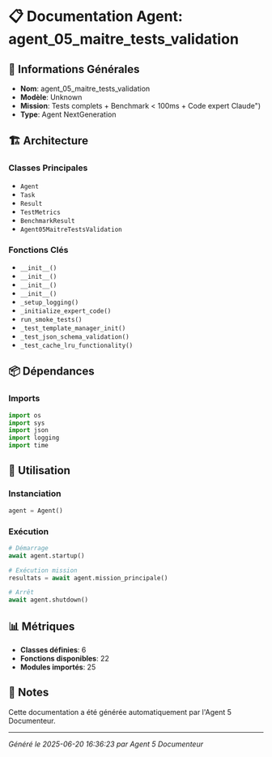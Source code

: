 # 📋 Documentation Agent: agent_05_maitre_tests_validation

## 🎯 Informations Générales

- **Nom**: agent_05_maitre_tests_validation
- **Modèle**: Unknown
- **Mission**: Tests complets + Benchmark < 100ms + Code expert Claude")
- **Type**: Agent NextGeneration

## 🏗️ Architecture

### Classes Principales
- `Agent`
- `Task`
- `Result`
- `TestMetrics`
- `BenchmarkResult`
- `Agent05MaitreTestsValidation`

### Fonctions Clés
- `__init__()`
- `__init__()`
- `__init__()`
- `__init__()`
- `_setup_logging()`
- `_initialize_expert_code()`
- `run_smoke_tests()`
- `_test_template_manager_init()`
- `_test_json_schema_validation()`
- `_test_cache_lru_functionality()`

## 📦 Dépendances

### Imports
```python
import os
import sys
import json
import logging
import time
```

## 🚀 Utilisation

### Instanciation
```python
agent = Agent()
```

### Exécution
```python
# Démarrage
await agent.startup()

# Exécution mission
resultats = await agent.mission_principale()

# Arrêt
await agent.shutdown()
```

## 📊 Métriques

- **Classes définies**: 6
- **Fonctions disponibles**: 22
- **Modules importés**: 25

## 📝 Notes

Cette documentation a été générée automatiquement par l'Agent 5 Documenteur.

---
*Généré le 2025-06-20 16:36:23 par Agent 5 Documenteur*
